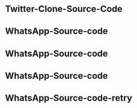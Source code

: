 # Twitter-Clone-Source-Code
# WhatsApp-Source-code
# WhatsApp-Source-code
# WhatsApp-Source-code
# WhatsApp-Source-code-retry
